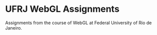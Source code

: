 # UFRJ WebGL Assignments

Assignments from the course of WebGL at Federal University of Rio de Janeiro.
